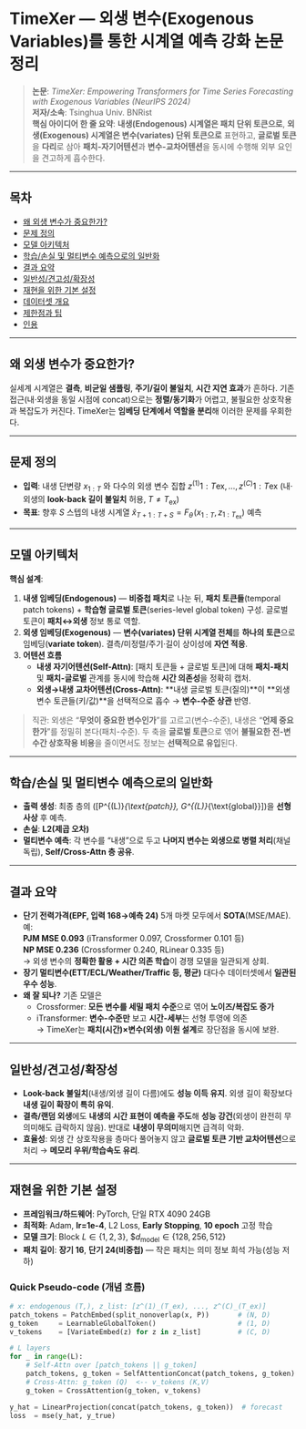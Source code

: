 # TimeXer — 외생 변수(Exogenous Variables)를 통한 시계열 예측 강화 논문 정리

> **논문**: *TimeXer: Empowering Transformers for Time Series Forecasting with Exogenous Variables (NeurIPS 2024)*  
> **저자/소속**: Tsinghua Univ. BNRist  
> **핵심 아이디어 한 줄 요약**: **내생(Endogenous) 시계열은 패치 단위 토큰으로**, **외생(Exogenous) 시계열은 변수(variates) 단위 토큰으로** 표현하고, **글로벌 토큰**을 **다리**로 삼아 **패치-자기어텐션**과 **변수-교차어텐션**을 동시에 수행해 외부 요인을 견고하게 흡수한다.

---

## 목차
- [왜 외생 변수가 중요한가?](#왜-외생-변수가-중요한가)
- [문제 정의](#문제-정의)
- [모델 아키텍처](#모델-아키텍처)
- [학습/손실 및 멀티변수 예측으로의 일반화](#학습손실-및-멀티변수-예측으로의-일반화)
- [결과 요약](#결과-요약)
- [일반성/견고성/확장성](#일반성견고성확장성)
- [재현을 위한 기본 설정](#재현을-위한-기본-설정)
- [데이터셋 개요](#데이터셋-개요)
- [제한점과 팁](#제한점과-팁)
- [인용](#인용)

---

## 왜 외생 변수가 중요한가?
실세계 시계열은 **결측**, **비균일 샘플링**, **주기/길이 불일치**, **시간 지연 효과**가 흔하다. 기존 접근(내·외생을 동일 시점에 concat)으로는 **정렬/동기화**가 어렵고, 불필요한 상호작용과 복잡도가 커진다. TimeXer는 **임베딩 단계에서 역할을 분리**해 이러한 문제를 우회한다.

---

## 문제 정의
- **입력**: 내생 단변량 $x_{1:T}$ 와 다수의 외생 변수 집합 $z^{(1)}{1:T{\mathrm{ex}}}, \dots, z^{(C)}{1:T{\mathrm{ex}}}$
  (내·외생의 **look-back 길이 불일치** 허용, $T \neq T_{\mathrm{ex}}$)
- **목표**: 향후 $S$ 스텝의 내생 시계열 $\hat{x}_{T+1:T+S} = F_{\theta}\!\big(x_{1:T},\, z_{1:T_{\mathrm{ex}}}\big)$ 예측

---

## 모델 아키텍처
**핵심 설계**:  
1) **내생 임베딩(Endogenous)** — **비중첩 패치**로 나눈 뒤, **패치 토큰들**(temporal patch tokens) + **학습형 글로벌 토큰**(series-level global token) 구성. 글로벌 토큰이 **패치↔외생** 정보 통로 역할.  
2) **외생 임베딩(Exogenous)** — **변수(variates) 단위 시계열 전체**를 **하나의 토큰**으로 임베딩(**variate token**). 결측/미정렬/주기·길이 상이성에 **자연 적응**.  
3) **어텐션 흐름**  
   - **내생 자기어텐션(Self-Attn)**: [패치 토큰들 + 글로벌 토큰]에 대해 **패치-패치** 및 **패치-글로벌** 관계를 동시에 학습해 **시간 의존성**을 정확히 캡처.  
   - **외생→내생 교차어텐션(Cross-Attn)**: **내생 글로벌 토큰(질의)**이 **외생 변수 토큰들(키/값)**을 선택적으로 흡수 → **변수-수준 상관** 반영.  

> 직관: 외생은 “**무엇이 중요한 변수인가**”를 고르고(변수-수준), 내생은 “**언제 중요한가**”를 정밀히 본다(패치-수준). 두 축을 **글로벌 토큰**으로 엮어 **불필요한 전-변수간 상호작용 비용**을 줄이면서도 정보는 **선택적으로 유입**된다.

---

## 학습/손실 및 멀티변수 예측으로의 일반화
- **출력 생성**: 최종 층의 \([P^{(L)}_{\text{patch}}, G^{(L)}_{\text{global}}]\)을 **선형 사상** 후 예측.  
- **손실**: **L2(제곱 오차)**  
- **멀티변수 예측**: 각 변수를 “내생”으로 두고 **나머지 변수는 외생으로 병렬 처리**(채널 독립), **Self/Cross-Attn 층 공유**.

---

## 결과 요약
- **단기 전력가격(EPF, 입력 168→예측 24)** 5개 마켓 모두에서 **SOTA**(MSE/MAE). 예:  
  **PJM MSE 0.093** (iTransformer 0.097, Crossformer 0.101 등)  
  **NP MSE 0.236** (Crossformer 0.240, RLinear 0.335 등)  
  → 외생 변수의 **정확한 활용 + 시간 의존 학습**이 경쟁 모델을 일관되게 상회.  
- **장기 멀티변수(ETT/ECL/Weather/Traffic 등, 평균)** 대다수 데이터셋에서 **일관된 우수 성능**.  
- **왜 잘 되나?** 기존 모델은  
  - Crossformer: **모든 변수를 세밀 패치 수준**으로 엮어 **노이즈/복잡도 증가**  
  - iTransformer: **변수-수준만** 보고 **시간-세부**는 선형 투영에 의존  
  → TimeXer는 **패치(시간)×변수(외생) 이원 설계**로 장단점을 동시에 보완.

---

## 일반성/견고성/확장성
- **Look-back 불일치**(내생/외생 길이 다름)에도 **성능 이득 유지**. 외생 길이 확장보다 **내생 길이 확장이 특히 유익**.  
- **결측/랜덤 외생**에도 **내생의 시간 표현이 예측을 주도**해 **성능 강건**(외생이 완전히 무의미해도 급락하지 않음). 반대로 **내생이 무의미**해지면 급격히 악화.  
- **효율성**: 외생 간 상호작용을 층마다 풀어놓지 않고 **글로벌 토큰 기반 교차어텐션**으로 처리 → **메모리 우위/학습속도 유리**.

---

## 재현을 위한 기본 설정
- **프레임워크/하드웨어**: PyTorch, 단일 RTX 4090 24GB  
- **최적화**: Adam, **lr=1e-4**, L2 Loss, **Early Stopping**, **10 epoch** 고정 학습  
- **모델 크기**: Block $L \in \{1,2,3\}$, $$d_{\text{model}}\in\{128,256,512\}$
- **패치 길이**: **장기 16**, **단기 24(비중첩)** — 작은 패치는 의미 정보 희석 가능(성능 저하)

### Quick Pseudo-code (개념 흐름)
```python
# x: endogenous (T,), z_list: [z^(1)_(T_ex), ..., z^(C)_(T_ex)]
patch_tokens = PatchEmbed(split_nonoverlap(x, P))       # (N, D)
g_token     = LearnableGlobalToken()                    # (1, D)
v_tokens    = [VariateEmbed(z) for z in z_list]         # (C, D)

# L layers
for _ in range(L):
    # Self-Attn over [patch_tokens || g_token]
    patch_tokens, g_token = SelfAttentionConcat(patch_tokens, g_token)
    # Cross-Attn: g_token (Q)  <-- v_tokens (K,V)
    g_token = CrossAttention(g_token, v_tokens)

y_hat = LinearProjection(concat(patch_tokens, g_token))  # forecast
loss  = mse(y_hat, y_true)
